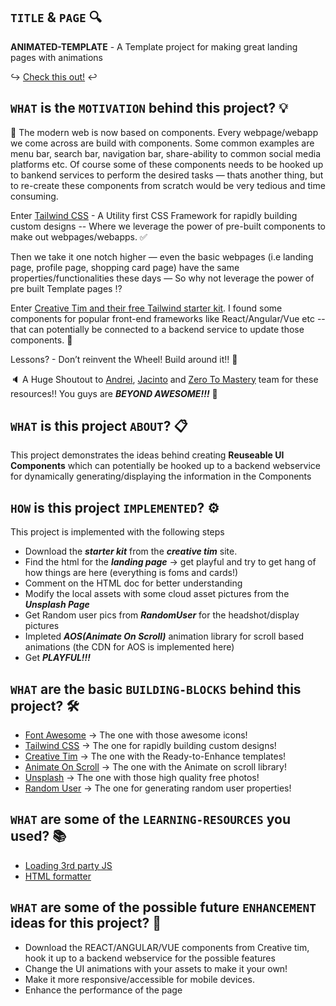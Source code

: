 ## `TITLE` & `PAGE` :mag:
**ANIMATED-TEMPLATE** - A Template project for making great landing pages with animations

:arrow_right_hook: [Check this out!](https://ahossa.github.io/animated-template/.) :leftwards_arrow_with_hook:

## `WHAT` is the `MOTIVATION` behind this project? :bulb:
:telescope: The modern web is now based on components. Every webpage/webapp we come across are build with components. Some common examples are menu bar, search bar, navigation bar, share-ability to common social media platforms etc. Of course some of these components needs to be hooked up to bankend services to perform the desired tasks — thats another thing, but to re-create these components from scratch would be very tedious and time consuming.

Enter [Tailwind CSS](https://tailwindcss.com/) - A Utility first CSS Framework for rapidly building custom designs -- Where we leverage the power of pre-built components to make out webpages/webapps. :white_check_mark: 

Then we take it one notch higher — even the basic webpages (i.e landing page, profile page, shopping card page) have the same properties/functionalities these days — So why not leverage the power of pre built Template pages :interrobang:

Enter [Creative Tim and their free Tailwind starter kit](https://www.creative-tim.com/learning-lab/tailwind-starter-kit/presentation). I found some components for popular front-end frameworks like React/Angular/Vue etc  -- that can potentially be connected to a backend service to update those components. :link:

Lessons? - Don’t reinvent the Wheel! Build around it!! :rocket:

:speaker: A Huge Shoutout to [Andrei](https://zerotomastery.io/about/instructor/andrei-neagoie/), [Jacinto](https://zerotomastery.io/about/instructor/jacinto-wong/) and [Zero To Mastery](https://zerotomastery.io/) team for these resources!! You guys are ***BEYOND AWESOME!!!*** :tada:

## `WHAT` is this project `ABOUT`? :clipboard:
This project demonstrates the ideas behind creating **Reuseable UI Components** which can potentially be hooked up to a backend webservice for dynamically generating/displaying the information in the Components

## `HOW` is this project `IMPLEMENTED`? :gear: 
This project is implemented with the following steps
* Download the ***starter kit*** from the ***creative tim*** site.
* Find the html for the ***landing page*** -> get playful and try to get hang of how things are here (everything is foms and cards!)
* Comment on the HTML doc for better understanding
* Modify the local assets with some cloud asset pictures from the ***Unsplash Page***
* Get Random user pics from ***RandomUser*** for the headshot/display pictures
* Impleted ***AOS(Animate On Scroll)*** animation library for scroll based animations (the CDN for AOS is implemented here)
* Get ***PLAYFUL!!!***

## `WHAT` are the basic `BUILDING-BLOCKS` behind this project? :hammer_and_wrench:
* [Font Awesome](https://fontawesome.com/) -> The one with those awesome icons!
* [Tailwind CSS](https://tailwindcss.com/) -> The one for rapidly building custom designs!
* [Creative Tim](https://www.creative-tim.com) -> The one with the Ready-to-Enhance templates!
* [Animate On Scroll](https://michalsnik.github.io/aos/) -> The one with the Animate on scroll library!
* [Unsplash](https://unsplash.com/) -> The one with those high quality free photos!
* [Random User](https://randomuser.me/) -> The one for generating random user properties!

## `WHAT` are some of the `LEARNING-RESOURCES` you used? :books:
* [Loading 3rd party JS](https://developers.google.com/web/fundamentals/performance/optimizing-content-efficiency/loading-third-party-javascript#use_async_or_defer)
* [HTML formatter](https://webformatter.com/html)

## `WHAT` are some of the possible future `ENHANCEMENT` ideas for this project? :nut_and_bolt:
* Download the REACT/ANGULAR/VUE components from Creative tim, hook it up to a backend webservice for the possible features
* Change the UI animations with your assets to make it your own!
* Make it more responsive/accessible for mobile devices.
* Enhance the performance of the page
